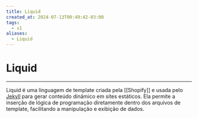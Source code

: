 ```yaml
---
title: Liquid
created_at: 2024-07-13T00:49:42-03:00
tags:
  - v1
aliases:
  - Liquid
---
```

# Liquid
---
Liquid é uma linguagem de template criada pela [[Shopify]] e usada pelo [Jekyll](_insight/2024/07/2024-07-10-Jekyll.md) para gerar conteúdo dinâmico em sites estáticos. Ela permite a inserção de lógica de programação diretamente dentro dos arquivos de template, facilitando a manipulação e exibição de dados.